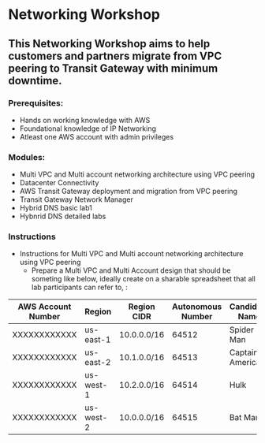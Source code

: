 # Networking Workshop

## This Networking Workshop aims to help customers and partners migrate from VPC peering to Transit Gateway with minimum downtime.

### Prerequisites:
* Hands on working knowledge with AWS
* Foundational knowledge of IP Networking
* Atleast one AWS account with admin privileges

### Modules:
* Multi VPC and Multi account networking architecture using VPC peering
* Datacenter Connectivity
* AWS Transit Gateway deployment and migration from VPC peering 
* Transit Gateway Network Manager
* Hybrid DNS basic lab1
* Hybnrid DNS detailed labs
  
### Instructions 
* Instructions for Multi VPC and Multi account networking architecture using VPC peering
  * Prepare a Multi VPC and Multi Account design that should be someting like below, ideally create on a sharable spreadsheet that all lab participants can refer to, :


AWS Account Number | Region | Region CIDR | Autonomous Number| Candidate Name
-------------------|--------|-------------|------------------|---------------
XXXXXXXXXXXX| us-east-1 |  10.0.0.0/16 | 64512| Spider Man
XXXXXXXXXXXX| us-east-2 |  10.1.0.0/16 | 64513| Captainm America
XXXXXXXXXXXX| us-west-1 |  10.2.0.0/16 | 64514| Hulk
XXXXXXXXXXXX| us-west-2 |  10.0.0.0/16 | 64515| Bat Man




